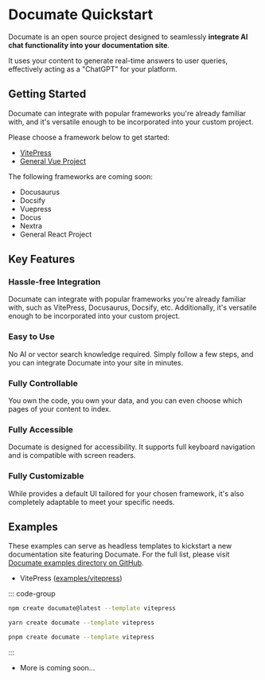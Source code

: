 # Documate Quickstart

Documate is an open source project designed to seamlessly __integrate AI chat functionality into your documentation site__.

It uses your content to generate real-time answers to user queries, effectively acting as a "ChatGPT" for your platform.

## Getting Started

Documate can integrate with popular frameworks you're already familiar with, and it's versatile enough to be incorporated into your custom project.

Please choose a framework below to get started:

- [VitePress](/getting-started/vitepress)
- [General Vue Project](/getting-started/general-vue)

The following frameworks are coming soon:

- Docusaurus
- Docsify
- Vuepress
- Docus
- Nextra
- General React Project
## Key Features

### Hassle-free Integration

Documate can integrate with popular frameworks you're already familiar with, such as VitePress, Docusaurus, Docsify, etc. Additionally, it's versatile enough to be incorporated into your custom project.

### Easy to Use

No  AI or vector search knowledge required. Simply follow a few steps, and you can integrate Documate into your site in minutes.

### Fully Controllable

You own the code, you own your data, and you can even choose which pages of your content to index.

### Fully Accessible

Documate is designed for accessibility. It supports full keyboard navigation and is compatible with screen readers.

### Fully Customizable

While provides a default UI tailored for your chosen framework, it's also completely adaptable to meet your specific needs.

## Examples

These examples can serve as headless templates to kickstart a new documentation site featuring Documate. For the full list, please visit [Documate examples directory on GitHub](https://github.com/AirCodeLabs/documate/tree/main/examples).

- VitePress ([examples/vitepress](https://github.com/AirCodeLabs/documate/tree/main/examples/vitepress))

::: code-group

```bash [npm]
npm create documate@latest --template vitepress
```

```bash [yarn]
yarn create documate --template vitepress
```

```bash [pnpm]
pnpm create documate --template vitepress
```

:::

- More is coming soon...
